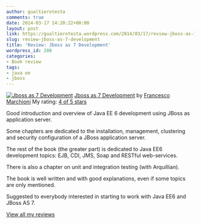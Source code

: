 ```yaml
---
author: gualtierotesta
comments: true
date: 2014-03-17 14:20:22+00:00
layout: post
link: https://gualtierotesta.wordpress.com/2014/03/17/review-jboss-as-7-development/
slug: review-jboss-as-7-development
title: 'Review: Jboss as 7 Development'
wordpress_id: 280
categories:
- Book review
tags:
- java ee
- jboss
---
```


[![Jboss as 7 Development](http://d202m5krfqbpi5.cloudfront.net/books/1385791651m/19058592.jpg)](http://www.goodreads.com/book/show/19058592)
[Jboss as 7 Development](http://www.goodreads.com/book/show/19058592) by [Francesco Marchioni](http://www.goodreads.com/author/show/3390352)
My rating: [4 of 5 stars](http://www.goodreads.com/review/show/872653924)

Good introduction and overview of Java EE 6 development using JBoss as application server.

Some chapters are dedicated to the installation, management, clustering and
security configuration of a JBoss application server.

The rest of the book (the greater part) is dedicated to Java EE6 development
topics: EJB, CDI, JMS, Soap and RESTful web-services.

There is also a chapter on unit and integration testing (with Arquillian).

The book is well written and with good explanations, even if some topics are only mentioned.

Suggested to everybody interested in starting to work with Java EE6 and JBoss AS 7.

[View all my reviews](http://www.goodreads.com/review/show/872653924)
